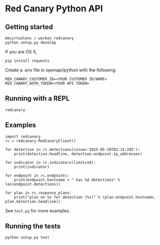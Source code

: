 # Red Canary Python API

## Getting started

    mkvirtualenv / workon redcanary
    python setup.py develop

If you are OS X,

    pip install requests

Create a .env file in openapi/python with the following:

    RED_CANARY_CUSTOMER_ID=<YOUR CUSTOMER ID/NAME>
    RED_CANARY_AUTH_TOKEN=<YOUR API TOKEN>

## Running with a REPL

    redcanary

## Examples

    import redcanary
    rc = redcanary.RedCanaryClient()

    for detection in rc.detections(since='2015-05-10T02:15:20Z'):
        print(detection.headline, detection.endpoint.ip_addresses)

    for indicator in rc.indicators(limit=10):
        print(indicator)

    for endpoint in rc.endpoints:
        print(endpoint.hostname + " has %d detections" % len(endpoint.detections))

    for plan in rc.response_plans:
        print("plan on %s for detection [%s]" % (plan.endpoint.hostname, plan.detection.headline))

See `test.py` for more examples.

## Running the tests

    python setup.py test
